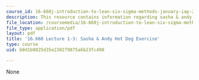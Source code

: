 ```yaml
---
course_id: 16-660j-introduction-to-lean-six-sigma-methods-january-iap-2012
description: This resource contains information regarding sasha & andy hot dog exercise.
file_location: /coursemedia/16-660j-introduction-to-lean-six-sigma-methods-january-iap-2012/b0d1b9825d35e230279875a6b23fc498_MIT16_660JIAP12_1-3exer.pdf
file_type: application/pdf
layout: pdf
title: '16.660 Lecture 1-3: Sasha & Andy Hot Dog Exercise'
type: course
uid: b0d1b9825d35e230279875a6b23fc498

---
```

None